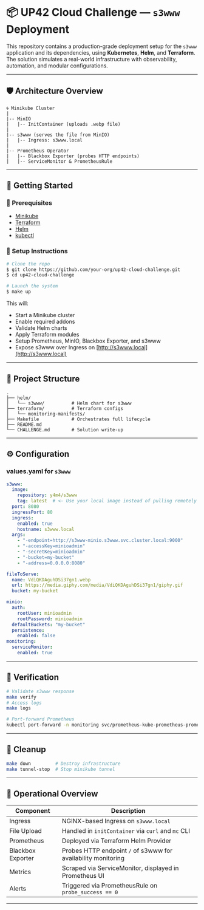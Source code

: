 # 📦 UP42 Cloud Challenge — `s3www` Deployment

This repository contains a production-grade deployment setup for the `s3www` application and its dependencies, using **Kubernetes**, **Helm**, and **Terraform**. The solution simulates a real-world infrastructure with observability, automation, and modular configurations.

---

## 🛡️ Architecture Overview

```
🌀 Minikube Cluster
|
|-- MinIO
|   |-- InitContainer (uploads .webp file)
|
|-- s3www (serves the file from MinIO)
|   |-- Ingress: s3www.local
|
|-- Prometheus Operator
|   |-- Blackbox Exporter (probes HTTP endpoints)
|   |-- ServiceMonitor & PrometheusRule
```

---

## 🚀 Getting Started

### 🔧 Prerequisites

- [Minikube](https://minikube.sigs.k8s.io/)
- [Terraform](https://www.terraform.io/)
- [Helm](https://helm.sh/)
- [kubectl](https://kubernetes.io/docs/tasks/tools/)

### 🔨 Setup Instructions

```bash
# Clone the repo
$ git clone https://github.com/your-org/up42-cloud-challenge.git
$ cd up42-cloud-challenge

# Launch the system
$ make up
```

This will:

- Start a Minikube cluster
- Enable required addons
- Validate Helm charts
- Apply Terraform modules
- Setup Prometheus, MinIO, Blackbox Exporter, and s3www
- Expose s3www over Ingress on [http://s3www.local](http://s3www.local)

---

## 📂 Project Structure

```
.
├── helm/
│   └── s3www/          # Helm chart for s3www
├── terraform/          # Terraform configs
│   └── monitoring-manifests/
├── Makefile            # Orchestrates full lifecycle
├── README.md
└── CHALLENGE.md        # Solution write-up
```

---

## ⚙️ Configuration

### values.yaml for `s3www`

```yaml
s3www:
  image:
    repository: y4m4/s3www
    tag: latest  # <- Use your local image instead of pulling remotely
  port: 8080
  ingressPort: 80
  ingress:
    enabled: true
    hostname: s3www.local
  args:
    - "-endpoint=http://s3www-minio.s3www.svc.cluster.local:9000"
    - "-accessKey=minioadmin"
    - "-secretKey=minioadmin"
    - "-bucket=my-bucket"
    - "-address=0.0.0.0:8080"

fileToServe:
  name: VdiQKDAguhDSi37gn1.webp
  url: https://media.giphy.com/media/VdiQKDAguhDSi37gn1/giphy.gif
  bucket: my-bucket

minio:
  auth:
    rootUser: minioadmin
    rootPassword: minioadmin
  defaultBuckets: "my-bucket"
  persistence:
    enabled: false
monitoring:
  serviceMonitor:
    enabled: true
```

---

## 🧩 Verification

```bash
# Validate s3www response
make verify
# Access logs
make logs

# Port-forward Prometheus
kubectl port-forward -n monitoring svc/prometheus-kube-prometheus-prometheus 9090
```

---

## 🔄 Cleanup

```bash
make down         # Destroy infrastructure
make tunnel-stop  # Stop minikube tunnel
```

---

## 🧰 Operational Overview

| Component         | Description                                                   |
| ----------------- | ------------------------------------------------------------- |
| Ingress           | NGINX-based Ingress on `s3www.local`                          |
| File Upload       | Handled in `initContainer` via `curl` and `mc` CLI            |
| Prometheus        | Deployed via Terraform Helm Provider                          |
| Blackbox Exporter | Probes HTTP endpoint `/` of s3www for availability monitoring |
| Metrics           | Scraped via ServiceMonitor, displayed in Prometheus UI        |
| Alerts            | Triggered via PrometheusRule on `probe_success == 0`          |

---

